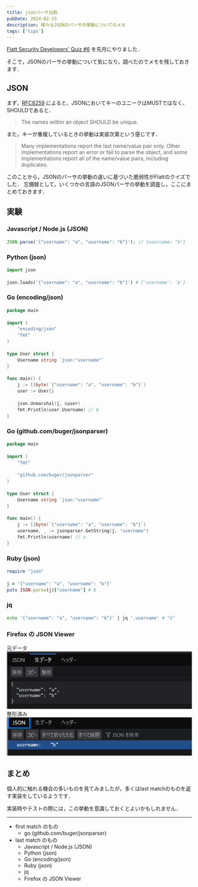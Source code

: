 ```yaml
---
title: jsonパーサ比較
pubDate: 2024-02-23
description: 様々なJSONのパーサの挙動についてのメモ
tags: ['tips']
---
```


[Flatt Security Developers' Quiz #6](https://blog.flatt.tech/entry/2312giraffe_x_quiz)
を先月にやりました．

そこで，JSONのパーサの挙動について気になり，調べたのでメモを残しておきます．

## JSON

まず，[RFC8259](https://datatracker.ietf.org/doc/html/rfc8259) によると、JSONにおいてキーのユニークはMUSTではなく、SHOULDであると．

> The names within an object SHOULD be unique.

また，キーが重複しているときの挙動は実装次第という感じです．

> Many implementations report the last name/value pair only. Other implementations report an error or fail to parse the object, and some implementations report all of the name/value pairs, including duplicates.

このことから，JSONのパーサの挙動の違いに基づいた脆弱性がFlattのクイズでした．
忘備録として，いくつかの言語のJSONパーサの挙動を調査し，ここにまとめておきます．

## 実験

### Javascript / Node.js (JSON)

```jsx
JSON.parse('{"username": "a", "username": "b"}'); // {username: "b"}
```

### Python (json)

```python
import json

json.loads('{"username": "a", "username": "b"}') # {'username': 'b'}
```

### Go (encoding/json)

```go
package main

import (
	"encoding/json"
	"fmt"
)

type User struct {
	Username string `json:"username"`
}

func main() {
	j := []byte(`{"username": "a", "username": "b"}`)
	user := User{}

	json.Unmarshal(j, &user)
	fmt.Println(user.Username) // b
}
```

### Go (github.com/buger/jsonparser)

```go
package main

import (
	"fmt"

	"github.com/buger/jsonparser"
)

type User struct {
	Username string `json:"username"`
}

func main() {
	j := []byte(`{"username": "a", "username": "b"}`)
	username, _ := jsonparser.GetString(j, "username")
	fmt.Println(username) // a
}
```

### Ruby (json)

```ruby
require "json"

j = '{"username": "a", "username": "b"}'
puts JSON.parse(j)["username"] # b
```

### jq

```sh
echo '{"username": "a", "username": "b"}' | jq '.username' # "b"
```

### Firefox の JSON Viewer

元データ
![raw](./assets/json-raw.png)
整形済み
![parsed](./assets/json-parsed.png)

## まとめ

個人的に触れる機会の多いものを見てみましたが，多くはlast matchのものを返す実装をしているようです．

実装時やテストの際には，この挙動を意識しておくとよいかもしれません．

---

- first match のもの
  - go (github.com/buger/jsonparser)
- last match のもの
  - Javascript / Node.js (JSON)
  - Python (json)
  - Go (encoding/json)
  - Ruby (json)
  - jq
  - Firefox の JSON Viewer
